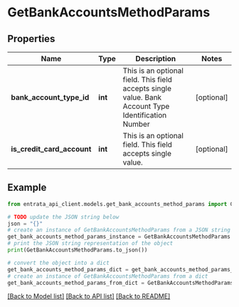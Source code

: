 # GetBankAccountsMethodParams


## Properties

Name | Type | Description | Notes
------------ | ------------- | ------------- | -------------
**bank_account_type_id** | **int** | This is an optional field. This field accepts single value. Bank Account Type Identification Number | [optional] 
**is_credit_card_account** | **int** | This is an optional field. This field accepts single value. | [optional] 

## Example

```python
from entrata_api_client.models.get_bank_accounts_method_params import GetBankAccountsMethodParams

# TODO update the JSON string below
json = "{}"
# create an instance of GetBankAccountsMethodParams from a JSON string
get_bank_accounts_method_params_instance = GetBankAccountsMethodParams.from_json(json)
# print the JSON string representation of the object
print(GetBankAccountsMethodParams.to_json())

# convert the object into a dict
get_bank_accounts_method_params_dict = get_bank_accounts_method_params_instance.to_dict()
# create an instance of GetBankAccountsMethodParams from a dict
get_bank_accounts_method_params_from_dict = GetBankAccountsMethodParams.from_dict(get_bank_accounts_method_params_dict)
```
[[Back to Model list]](../README.md#documentation-for-models) [[Back to API list]](../README.md#documentation-for-api-endpoints) [[Back to README]](../README.md)


